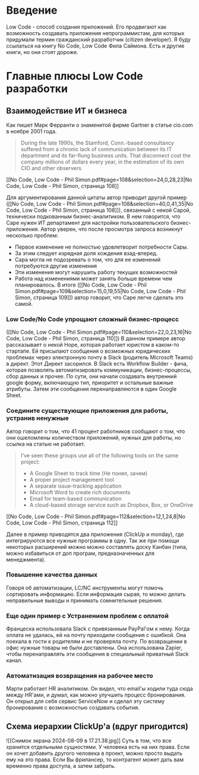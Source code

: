 # Введение
Low Code - способ создания приложений. Его продвигают как возможность создавать приложения непрограммистам, для которых придумали термин гражданский разработчик (citizen developer). Я буду ссылаться на книгу No Code, Low Code Фила Саймона. Есть и другие книги, но они стоят дороже.
# Главные плюсы Low Code разработки
## Взаимодействие ИТ и бизнеса
Как пишет Марк Ферранти о знаменитой фирме Gartner в статье cio.com в ноябре 2001 года.

> During the late 1990s, the Stamford, Conn.-based consultancy suffered from a chronic lack of communication between its IT department and its far-flung business units. That disconnect cost the company millions of dollars every year, in the estimation of its own CIO and other observers

[[No Code, Low Code - Phil Simon.pdf#page=108&selection=24,0,28,23|No Code, Low Code - Phil Simon, страница 108]]

Для аргументирования данной цитаты автор приводит другой пример ([[No Code, Low Code - Phil Simon.pdf#page=108&selection=40,0,41,35|No Code, Low Code - Phil Simon, страница 108]]), связанный с некой Сарой, технически подкованным бизнес-аналитиком. В нем говорится, что Саре нужен ИТ департамент для настройки пользовательского бизнес-приложения. Автор уверен, что после просмотра запроса возникнут несколько проблем:
- Первое изменение не полностью удовлетворит потребности Сары.
- За этим следует изрядная доля хождения взад-вперед.
- Сара могла не подозревать о том, что для ее изменений потребуются другие изменения
- Эти изменения могут нарушить работу текущих возможностей
- Работа над изменениями может занять больше времени чем планировалось.
В итоге ([[No Code, Low Code - Phil Simon.pdf#page=109&selection=15,0,19,55|No Code, Low Code - Phil Simon, страница 109]]) автор говорит, что Саре легче сделать это самой.
### Low Code/No Code упрощают сложный бизнес-процесс
([[No Code, Low Code - Phil Simon.pdf#page=110&selection=22,0,23,16|No Code, Low Code - Phil Simon, страница 110]])
В данном примере автор рассказывает о некой Норе, которая работает юристом в каком-то стартапе. Ей присылают сообщения о возможных юридических проблемах через электронную почту в Slack (родитель Microsoft Teams) в директ. Этот Директ засорился. В Slack есть Workflow Builder - фича, которая позволять автоматизировать коммуникации, бизнес-процессы, сбор данных и прочее. По сути, они начали создавать внутренний google форму, включающую тип, приоритет и остальные важные атрибуты. Затем эти сообщения перенаправляются в один Google Sheet.
### Соедините существующие приложения для работы, устранив ненужные
Автор говорит о том, что 41 процент работников сообщают о том, что они ошеломлены количеством приложений, нужных для работы, но ссылка на статью не работает.

> I’ve seen these groups use all of the following tools on the same project: 
> - A Google Sheet to track time (Не понял, зачем)
> - A proper project management tool 
> - A separate issue-tracking application 
> - Microsoft Word to create rich documents 
> - Email for team-based communication 
> - A cloud-based storage service such as Dropbox, Box, or OneDrive

[[No Code, Low Code - Phil Simon.pdf#page=112&selection=12,1,24,8|No Code, Low Code - Phil Simon, страница 112]]

Далее в пример приводятся два приложения (ClickUp и monday), где интегрируются все нужные программы в одну. Так же при помощи некоторых расширений можно можно составлять доску Канбан (типа, можно избавиться от доп програм, предназначенных для менеджмента).
### Повышение качества данных
Говоря об автоматизации, LC/NC инструменты могут помочь сортировать информацию. Если информация сырая, то можно делать неправильные выводы и принимать сомнительные решения.
### Еще один пример с Устранением проблем с оплатой
Францеска использовала Slack с привязанным PayPal'ом к нему. Когда оплата не удалась, ей на почту приходили сообщения с ошибкой. Она поехала в гости к родителям и не проверяла почту. По возвращении в офис нужные товары не были доставлены. Она использована Zapier, чтобы перенаправлять эти сообщения в специальный приватный Slack канал.
### Автоматизация возвращения на рабочее место
Марти работает HR аналитиком. Он видел, что email'ы ходили туда сюда между HR'ами, и думал, как можно улучшить процесс бронирования. Он открыл для себя сервис ServiceNow и сделал эту систему бронирования с возможностью создавать события.
##  Схема иерархии ClickUp'а (вдруг пригодится)
![[Снимок экрана 2024-08-09 в 17.21.38.jpg]]
Суть в том, что все хранится отдельными сущностями. У человека есть на них права. Если он хочет добавить другого человека в проект, можно просто выдать ему на это права. Если Вы фрилансер, то контрагент может дать вам временно права доступа, а затем забрать.